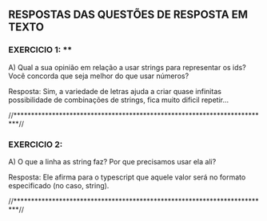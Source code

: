 ## RESPOSTAS DAS QUESTÕES DE RESPOSTA EM TEXTO

### EXERCICIO 1: **

A) Qual a sua opinião em relação a usar strings para representar os ids? Você concorda que seja melhor do que usar números?

Resposta: Sim, a variedade de letras ajuda a criar quase infinitas possibilidade de combinações de strings, fica muito dificil repetir...

//*************************************************************************//

### EXERCICIO 2:
A) O que a linha as string faz? Por que precisamos usar ela ali?

Resposta: Ele afirma para o typescript que aquele valor será no formato especificado (no caso, string).

//*************************************************************************//